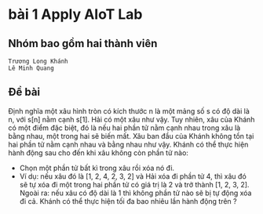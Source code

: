 # bài 1 Apply AIoT Lab

## Nhóm bao gồm hai thành viên
```
Trương Long Khánh
Lê Minh Quang
```

## Đề bài
Định nghĩa một xâu hình tròn có kích thước n là
một mảng số s có độ dài là n, với s[n] nằm cạnh s[1]. Hải có một xâu
như vậy. Tuy nhiên, xâu của Khánh có một điểm đặc biệt, đó là nếu hai
phần tử nằm cạnh nhau trong xâu là bằng nhau, một trong hai sẽ biến
mất. Xâu ban đầu của Khánh không tồn tại hai phần tử nằm cạnh nhau
và bằng nhau như vậy.
Khánh có thể thực hiện hành động sau cho đến khi xâu không còn
phần tử nào:
- Chọn một phần tử bất kì trong xâu rồi xóa nó đi.
- Ví dụ: nếu xâu đó là [1, 2, 4, 2, 3, 2] và Hải xóa đi phần tử 4, thì
xâu đó sẽ tự xóa đi một trong hai phần tử có giá trị là 2 và trở
thành [1, 2, 3, 2]. Ngoài ra: nếu xâu có độ dài là 1 thì không
phần tử nào sẽ bị tự động xóa đi cả.
Khánh có thể thực hiện tối đa bao nhiêu lần hành động trên ?
